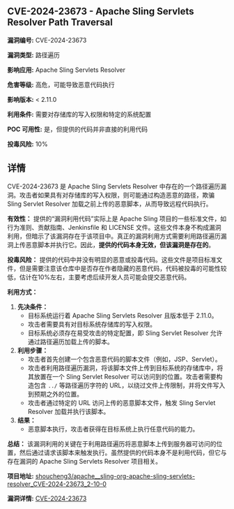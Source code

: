 ## CVE-2024-23673 - Apache Sling Servlets Resolver Path Traversal

**漏洞编号:** CVE-2024-23673

**漏洞类型:** 路径遍历

**影响应用:** Apache Sling Servlets Resolver

**危害等级:** 高危，可能导致恶意代码执行

**影响版本:** < 2.11.0

**利用条件:** 需要对存储库的写入权限和特定的系统配置

**POC 可用性:** 是，但提供的代码并非直接的利用代码

**投毒风险:** 10%

## 详情

CVE-2024-23673 是 Apache Sling Servlets Resolver 中存在的一个路径遍历漏洞。攻击者如果具有对存储库的写入权限，则可能通过构造恶意的路径，欺骗 Sling Servlet Resolver 加载之前上传的恶意脚本，从而导致远程代码执行。

**有效性：**
提供的“漏洞利用代码”实际上是 Apache Sling 项目的一些标准文件，如行为准则、贡献指南、Jenkinsfile 和 LICENSE 文件。这些文件本身不构成漏洞利用，但暗示了该漏洞存在于该项目中。真正的漏洞利用方式需要利用路径遍历漏洞上传恶意脚本并执行它。因此，**提供的代码本身无效，但该漏洞是存在的**。

**投毒风险：**
提供的代码中并没有明显的恶意或投毒代码。这些文件是项目标准文件，但是需要注意该仓库中是否存在作者隐藏的恶意代码，代码被投毒的可能性较低，估计在10%左右，主要考虑后续开发人员可能会提交恶意代码。

**利用方式：**
1.  **先决条件：**
    *   目标系统运行着 Apache Sling Servlets Resolver 且版本低于 2.11.0。
    *   攻击者需要具有对目标系统存储库的写入权限。
    *   目标系统必须存在易受攻击的特定配置，即 Sling Servlet Resolver 允许通过路径遍历加载上传的脚本。
2.  **利用步骤：**
    *   攻击者首先创建一个包含恶意代码的脚本文件（例如，JSP、Servlet）。
    *   攻击者利用路径遍历漏洞，将该脚本文件上传到目标系统的存储库中，将其放置在一个 Sling Servlet Resolver 可以访问到的位置。攻击者需要构造包含 `../` 等路径遍历字符的 URL，以绕过文件上传限制，并将文件写入到预期之外的位置。
    *   攻击者通过特定的 URL 访问上传的恶意脚本文件，触发 Sling Servlet Resolver 加载并执行该脚本。
3.  **结果：**
    *   恶意脚本执行，攻击者获得在目标系统上执行任意代码的能力。

**总结：**
该漏洞利用的关键在于利用路径遍历将恶意脚本上传到服务器可访问的位置，然后通过请求该脚本来触发执行。虽然提供的代码本身不是利用代码，但它与存在漏洞的 Apache Sling Servlets Resolver 项目相关。

**项目地址:** [shoucheng3/apache__sling-org-apache-sling-servlets-resolver_CVE-2024-23673_2-10-0](https://github.com/shoucheng3/apache__sling-org-apache-sling-servlets-resolver_CVE-2024-23673_2-10-0)

**漏洞详情:** [CVE-2024-23673](https://nvd.nist.gov/vuln/detail/CVE-2024-23673)